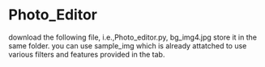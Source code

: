 # Photo_Editor

download the following file, i.e.,Photo_editor.py, bg_img4.jpg store it in the same folder. 
you can use sample_img which is already attatched to use various filters and features provided in the tab.

